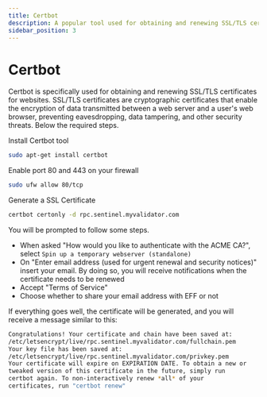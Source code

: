 ```yaml
---
title: Certbot
description: A popular tool used for obtaining and renewing SSL/TLS certificates
sidebar_position: 3
---
```


# Certbot

Certbot is specifically used for obtaining and renewing SSL/TLS certificates for websites. SSL/TLS certificates are cryptographic certificates that enable the encryption of data transmitted between a web server and a user's web browser, preventing eavesdropping, data tampering, and other security threats. Below the required steps.

Install Certbot tool

```bash
sudo apt-get install certbot
```

Enable port 80 and 443 on your firewall

```bash
sudo ufw allow 80/tcp
```

Generate a SSL Certificate

```bash
certbot certonly -d rpc.sentinel.myvalidator.com
```

You will be prompted to follow some steps.
- When asked "How would you like to authenticate with the ACME CA?", select `Spin up a temporary webserver (standalone)`
- On "Enter email address (used for urgent renewal and security notices)" insert your email. By doing so, you will receive notifications when the certificate needs to be renewed
- Accept "Terms of Service"
- Choose whether to share your email address with EFF or not

If everything goes well, the certificate will be generated, and you will receive a message similar to this:

```bash
Congratulations! Your certificate and chain have been saved at:
/etc/letsencrypt/live/rpc.sentinel.myvalidator.com/fullchain.pem
Your key file has been saved at:
/etc/letsencrypt/live/rpc.sentinel.myvalidator.com/privkey.pem
Your certificate will expire on EXPIRATION DATE. To obtain a new or
tweaked version of this certificate in the future, simply run
certbot again. To non-interactively renew *all* of your
certificates, run "certbot renew"
```